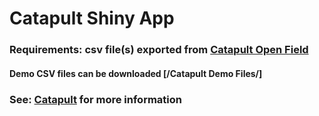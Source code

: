 # Catapult Shiny App

### Requirements: csv file(s) exported from [Catapult Open Field](https://openfield.catapultsports.com/)
#### Demo CSV files can be downloaded [/Catapult Demo Files/]
### See: [Catapult](https://www.catapultsports.com/) for more information
